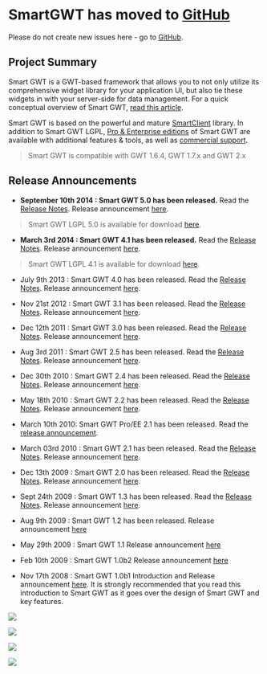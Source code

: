 # SmartGWT has moved to [GitHub](https://github.com/isomorphic-software/smartgwt) #

Please do not create new issues here - go to [GitHub](https://github.com/isomorphic-software/smartgwt).

## Project Summary ##

Smart GWT is a GWT-based framework that allows you to not only utilize its comprehensive widget library for your application UI, but also tie these widgets in with your server-side for data management.  For a quick conceptual overview of Smart GWT, [read this article](http://www.jroller.com/sjivan/entry/smartgwt_1_0_released).

Smart GWT is based on the powerful and mature [SmartClient](http://www.smartclient.com) library.  In addition to Smart GWT LGPL, [Pro & Enterprise editions](http://www.smartclient.com/product) of Smart GWT are available with additional features & tools, as well as [commercial support](http://www.smartclient.com/services/index.jsp).
> Smart GWT is compatible with GWT 1.6.4, GWT 1.7.x and GWT 2.x

## Release Announcements ##

  * **September 10th 2014 : Smart GWT 5.0 has been released.** Read the [Release Notes](http://www.smartclient.com/smartgwt/release_notes.html#5_0). Release announcement [here](http://blog.isomorphic.com/available-now-smartclient-10-0-smart-gwt-5-0).

> Smart GWT LGPL 5.0 is available for download [here](http://www.smartclient.com/builds/SmartGWT/5.0p/LGPL).

  * **March 3rd 2014 : Smart GWT 4.1 has been released.** Read the [Release Notes](http://www.smartclient.com/smartgwt/release_notes.html#4_1). Release announcement [here](http://blog.isomorphic.com/smart-gwt-4.1-smartclient-9.1-released).

> Smart GWT LGPL 4.1 is available for download [here](http://www.smartclient.com/builds/SmartGWT/4.1p/LGPL).

  * July 9th 2013 : Smart GWT 4.0 has been released. Read the [Release Notes](http://www.smartclient.com/smartgwt/release_notes.html#4_0). Release announcement [here](http://blog.isomorphic.com/smart-gwt-4-0-smartclient-9-0-released).

  * Nov 21st 2012 : Smart GWT 3.1 has been released. Read the [Release Notes](http://www.smartclient.com/smartgwt/release_notes.html#3_1). Release announcement [here](http://blog.isomorphic.com/smart-gwt-3-1-smartclient-8-3-released-and-30-off-holiday-sale).

  * Dec 12th 2011 : Smart GWT 3.0 has been released. Read the [Release Notes](http://www.smartclient.com/smartgwt/release_notes.html#3_0). Release announcement [here](http://blog.isomorphic.com/smart-gwt-3-0-smartclient-8-2-released).

  * Aug 3rd 2011 : Smart GWT 2.5 has been released. Read the [Release Notes](http://www.smartclient.com/smartgwt/release_notes.html#2_5). Release announcement [here](http://www.jroller.com/sjivan/entry/smart_gwt_2_5_released).

  * Dec 30th 2010 : Smart GWT 2.4 has been released. Read the [Release Notes](http://www.smartclient.com/smartgwt/release_notes.html#2_4). Release announcement [here](http://www.jroller.com/sjivan/entry/smart_gwt_2_4_released).

  * May 18th 2010 : Smart GWT 2.2 has been released. Read the [Release Notes](http://www.smartclient.com/smartgwt/release_notes.html#2_2). Release announcement [here](http://www.jroller.com/sjivan/entry/smart_gwt_2_2_released).

  * March 10th 2010: Smart GWT Pro/EE 2.1 has been released.  Read the [release announcement](http://forums.smartclient.com/showpost.php?p=39906&postcount=110).

  * March 03rd 2010 : Smart GWT 2.1 has been released. Read the [Release Notes](http://www.smartclient.com/smartgwt/release_notes.html#2_1). Release announcement [here](http://www.jroller.com/sjivan/entry/smart_gwt_2_1_released).

  * Dec 13th 2009 : Smart GWT 2.0 has been released. Read the [Release Notes](http://www.smartclient.com/smartgwt/release_notes.html#2_0). Release announcement [here](http://www.jroller.com/sjivan/entry/smart_gwt_2_0_released).

  * Sept 24th 2009 : Smart GWT 1.3 has been released. Read the [Release Notes](http://www.smartclient.com/smartgwt/release_notes.html). Release announcement [here](http://www.jroller.com/sjivan/entry/smartgwt_1_3_released).

  * Aug 9th 2009 : Smart GWT 1.2 has been released. Release announcement [here](http://www.jroller.com/sjivan/entry/smart_gwt_2_0_released)

  * May 29th 2009 : Smart GWT 1.1 Release announcement [here](http://www.jroller.com/sjivan/entry/smartgwt_out_of_beta_v1)

  * Feb 10th 2009 : Smart GWT 1.0b2 Release announcement [here](http://www.jroller.com/sjivan/entry/smartgwt_1_0b2_released_with)

  * Nov 17th 2008 : Smart GWT 1.0b1 Introduction and Release announcement [here](http://www.jroller.com/sjivan/entry/smartgwt_1_0_released). It is strongly recommended that you read this introduction to Smart GWT as it goes over the design of Smart GWT and key features.

[![](http://www.jroller.com/sjivan/resource/sgwt-pref.png)](http://www.smartclient.com/smartgwt/showcase/#grid_appearance_preferences)

[![](http://www.jroller.com/sjivan/resource/grid-cell-widgets.png)](http://www.smartclient.com/smartgwt/showcase/#grid_cell_widgets)

[![](http://www.jroller.com/sjivan/resource/smartgwt.jpg)](http://www.smartclient.com/smartgwt/showcase/)

[![](http://www.jroller.com/sjivan/resource/miller-columns.jpg)](http://www.smartclient.com/smartgwt/showcase/#featured_miller_columns)